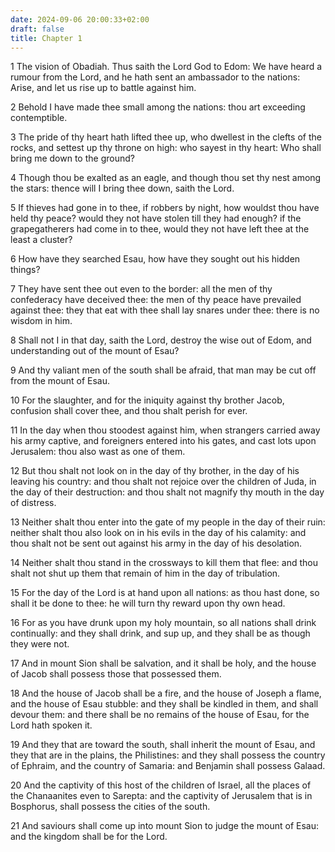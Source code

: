 ```yaml
---
date: 2024-09-06 20:00:33+02:00
draft: false
title: Chapter 1
---
```




1 The vision of Obadiah. Thus saith the Lord God to Edom: We have heard a rumour from the Lord, and he hath sent an ambassador to the nations: Arise, and let us rise up to battle against him.

2 Behold I have made thee small among the nations: thou art exceeding contemptible.

3 The pride of thy heart hath lifted thee up, who dwellest in the clefts of the rocks, and settest up thy throne on high: who sayest in thy heart: Who shall bring me down to the ground?

4 Though thou be exalted as an eagle, and though thou set thy nest among the stars: thence will I bring thee down, saith the Lord.

5 If thieves had gone in to thee, if robbers by night, how wouldst thou have held thy peace? would they not have stolen till they had enough? if the grapegatherers had come in to thee, would they not have left thee at the least a cluster?

6 How have they searched Esau, how have they sought out his hidden things?

7 They have sent thee out even to the border: all the men of thy confederacy have deceived thee: the men of thy peace have prevailed against thee: they that eat with thee shall lay snares under thee: there is no wisdom in him.

8 Shall not I in that day, saith the Lord, destroy the wise out of Edom, and understanding out of the mount of Esau?

9 And thy valiant men of the south shall be afraid, that man may be cut off from the mount of Esau.

10 For the slaughter, and for the iniquity against thy brother Jacob, confusion shall cover thee, and thou shalt perish for ever.

11 In the day when thou stoodest against him, when strangers carried away his army captive, and foreigners entered into his gates, and cast lots upon Jerusalem: thou also wast as one of them.

12 But thou shalt not look on in the day of thy brother, in the day of his leaving his country: and thou shalt not rejoice over the children of Juda, in the day of their destruction: and thou shalt not magnify thy mouth in the day of distress.

13 Neither shalt thou enter into the gate of my people in the day of their ruin: neither shalt thou also look on in his evils in the day of his calamity: and thou shalt not be sent out against his army in the day of his desolation.

14 Neither shalt thou stand in the crossways to kill them that flee: and thou shalt not shut up them that remain of him in the day of tribulation.

15 For the day of the Lord is at hand upon all nations: as thou hast done, so shall it be done to thee: he will turn thy reward upon thy own head.

16 For as you have drunk upon my holy mountain, so all nations shall drink continually: and they shall drink, and sup up, and they shall be as though they were not.

17 And in mount Sion shall be salvation, and it shall be holy, and the house of Jacob shall possess those that possessed them.

18 And the house of Jacob shall be a fire, and the house of Joseph a flame, and the house of Esau stubble: and they shall be kindled in them, and shall devour them: and there shall be no remains of the house of Esau, for the Lord hath spoken it.

19 And they that are toward the south, shall inherit the mount of Esau, and they that are in the plains, the Philistines: and they shall possess the country of Ephraim, and the country of Samaria: and Benjamin shall possess Galaad.

20 And the captivity of this host of the children of Israel, all the places of the Chanaanites even to Sarepta: and the captivity of Jerusalem that is in Bosphorus, shall possess the cities of the south.

21 And saviours shall come up into mount Sion to judge the mount of Esau: and the kingdom shall be for the Lord.

